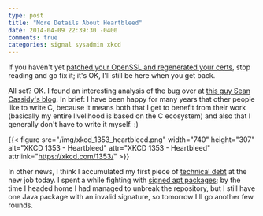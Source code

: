 ```yaml
---
type: post
title: "More Details About Heartbleed"
date: 2014-04-09 22:39:30 -0400
comments: true
categories: signal sysadmin xkcd
---
```

If you haven't yet [patched your OpenSSL and regenerated your certs](http://heartbleed.com), stop reading and go fix it; it's OK, I'll still be here when you get back.

All set?  OK.  I found an interesting analysis of the bug over at [this guy Sean Cassidy's blog](http://blog.existentialize.com/diagnosis-of-the-openssl-heartbleed-bug.html).  In brief: I have been happy for many years that other people like to write C, because it means both that I get to benefit from their work (basically my entire livelihood is based on the C ecosystem) and also that I generally don't have to write it myself. :)

{{< figure src="/img/xkcd_1353_heartbleed.png" width="740" height="307" alt="XKCD 1353 - Heartbleed" attr="XKCD 1353 - Heartbleed" attrlink="https://xkcd.com/1353/" >}}

<!--more-->

In other news, I think I accumulated my first piece of [technical debt](http://martinfowler.com/bliki/TechnicalDebt.html) at the new job today.  I spent a while fighting with [signed apt packages](http://blog.jonliv.es/2011/04/26/creating-your-own-signed-apt-repository-and-debian-packages/); by the time I headed home I had managed to unbreak the repository, but I still have one Java package with an invalid signature, so tomorrow I'll go another few rounds.

